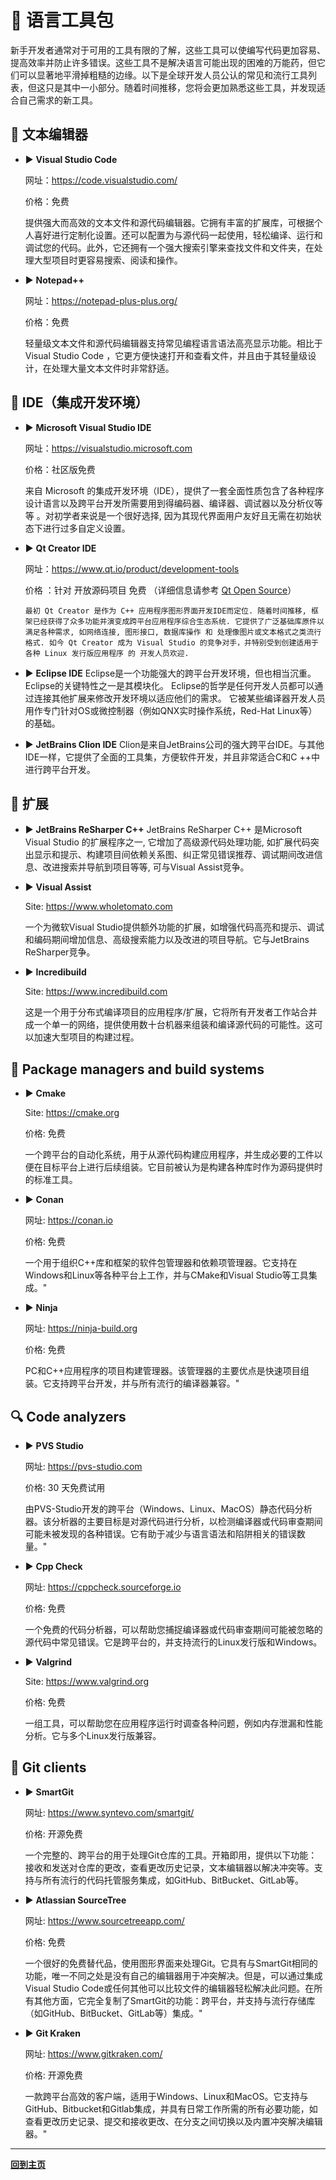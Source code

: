 # :triangular_ruler: 语言工具包

新手开发者通常对于可用的工具有限的了解，这些工具可以使编写代码更加容易、提高效率并防止许多错误。这些工具不是解决语言可能出现的困难的万能药，但它们可以显著地平滑掉粗糙的边缘。以下是全球开发人员公认的常见和流行工具列表，但这只是其中一小部分。随着时间推移，您将会更加熟悉这些工具，并发现适合自己需求的新工具。

## :page_facing_up: 文本编辑器

* :arrow_forward: **Visual Studio Code**

    网址：https://code.visualstudio.com/

    价格：免费

    提供强大而高效的文本文件和源代码编辑器。它拥有丰富的扩展库，可根据个人喜好进行定制化设置。还可以配置为与源代码一起使用，轻松编译、运行和调试您的代码。此外，它还拥有一个强大搜索引擎来查找文件和文件夹，在处理大型项目时更容易搜索、阅读和操作。

* :arrow_forward: **Notepad++**

    网址：https://notepad-plus-plus.org/

    价格：免费

    轻量级文本文件和源代码编辑器支持常见编程语言语法高亮显示功能。相比于 Visual Studio Code ，它更方便快速打开和查看文件，并且由于其轻量级设计，在处理大量文本文件时非常舒适。

## :open_file_folder: IDE（集成开发环境）

* :arrow_forward: **Microsoft Visual Studio IDE**

    网址：https://visualstudio.microsoft.com
    
    价格：社区版免费

     来自 Microsoft 的集成开发环境（IDE），提供了一套全面性质包含了各种程序设计语言以及跨平台开发所需要用到得编码器、编译器、调试器以及分析仪等等 。对初学者来说是一个很好选择, 因为其现代界面用户友好且无需在初始状态下进行过多自定义设置。
     
* :arrow_forward: **Qt Creator IDE**
    
     网址：https://www.qt.io/product/development-tools
     
     价格 ：针对 开放源码项目 免费 （详细信息请参考 [Qt Open Source](https://www.qt.io/download-open-source?hsCtaTracking=9f6a2170-a938-42df-a8e2-a9f0b1d6cdce%7C6cb0de4f-9bb5-4778-ab02-bfb62735f3e5)）
     
      最初 Qt Creator 是作为 C++ 应用程序图形界面开发IDE而定位. 随着时间推移, 框架已经获得了众多功能并演变成跨平台应用程序综合生态系统. 它提供了广泛基础库原件以满足各种需求, 如网络连接, 图形接口, 数据库操作 和 处理像图片或文本格式之类流行格式. 如今 Qt Creator 成为 Visual Studio 的竞争对手，并特别受到创建适用于各种 Linux 发行版应用程序 的 开发人员欢迎.


* :arrow_forward: **Eclipse IDE**
     Eclipse是一个功能强大的跨平台开发环境，但也相当沉重。 Eclipse的关键特性之一是其模块化。 Eclipse的哲学是任何开发人员都可以通过连接其他扩展来修改开发环境以适应他们的需求。 它被某些编译器开发人员用作专门针对OS或微控制器（例如QNX实时操作系统，Red-Hat Linux等）的基础。


* :arrow_forward: **JetBrains Clion IDE**
     Clion是来自JetBrains公司的强大跨平台IDE。与其他IDE一样，它提供了全面的工具集，方便软件开发，并且非常适合C和C ++中进行跨平台开发。

## :flashlight: 扩展

* :arrow_forward: **JetBrains ReSharper C++**
   JetBrains ReSharper C++ 是Microsoft Visual Studio 的扩展程序之一, 它增加了高级源代码处理功能, 如扩展代码突出显示和提示、构建项目间依赖关系图、纠正常见错误推荐、调试期间改进信息、改进搜索并导航到项目等等, 可与Visual Assist竞争。

* :arrow_forward: **Visual Assist**

    Site: https://www.wholetomato.com

    一个为微软Visual Studio提供额外功能的扩展，如增强代码高亮和提示、调试和编码期间增加信息、高级搜索能力以及改进的项目导航。它与JetBrains ReSharper竞争。



* :arrow_forward: **Incredibuild**

    Site: https://www.incredibuild.com

    这是一个用于分布式编译项目的应用程序/扩展，它将所有开发者工作站合并成一个单一的网络，提供使用数十台机器来组装和编译源代码的可能性。这可以加速大型项目的构建过程。

## :electric_plug: Package managers and build systems

* :arrow_forward: **Cmake**

    Site: https://cmake.org

    价格: 免费

    一个跨平台的自动化系统，用于从源代码构建应用程序，并生成必要的工件以便在目标平台上进行后续组装。它目前被认为是构建各种库时作为源码提供时的标准工具。


* :arrow_forward: **Conan**

    网址: https://conan.io

    价格: 免费

    一个用于组织C++库和框架的软件包管理器和依赖项管理器。它支持在Windows和Linux等各种平台上工作，并与CMake和Visual Studio等工具集成。"



* :arrow_forward: **Ninja**

    网址: https://ninja-build.org

    价格: 免费

    PC和C++应用程序的项目构建管理器。该管理器的主要优点是快速项目组装。它支持跨平台开发，并与所有流行的编译器兼容。"


## :mag: Code analyzers

* :arrow_forward: **PVS Studio**

    网址: https://pvs-studio.com

    价格: 30 天免费试用

    由PVS-Studio开发的跨平台（Windows、Linux、MacOS）静态代码分析器。该分析器的主要目标是对源代码进行分析，以检测编译器或代码审查期间可能未被发现的各种错误。它有助于减少与语言语法和陷阱相关的错误数量。"



* :arrow_forward: **Cpp Check**

    网址: https://cppcheck.sourceforge.io

    价格: 免费

    一个免费的代码分析器，可以帮助您捕捉编译器或代码审查期间可能被忽略的源代码中常见错误。它是跨平台的，并支持流行的Linux发行版和Windows。



* :arrow_forward: **Valgrind**

    Site: https://www.valgrind.org

    价格: 免费

    一组工具，可以帮助您在应用程序运行时调查各种问题，例如内存泄漏和性能分析。它与多个Linux发行版兼容。

## :floppy_disk: Git clients

* :arrow_forward: **SmartGit**

    网址: https://www.syntevo.com/smartgit/

    价格: 开源免费

    一个完整的、跨平台的用于处理Git仓库的工具。开箱即用，提供以下功能：接收和发送对仓库的更改，查看更改历史记录，文本编辑器以解决冲突等。支持与所有流行的代码托管服务集成，如GitHub、BitBucket、GitLab等。


* :arrow_forward: **Atlassian SourceTree**

    网址: https://www.sourcetreeapp.com/

    价格: 免费

  一个很好的免费替代品，使用图形界面来处理Git。它具有与SmartGit相同的功能，唯一不同之处是没有自己的编辑器用于冲突解决。但是，可以通过集成Visual Studio Code或任何其他可以比较文件的编辑器轻松解决此问题。在所有其他方面，它完全复制了SmartGit的功能：跨平台，并支持与流行存储库（如GitHub、BitBucket、GitLab等）集成。"



* :arrow_forward: **Git Kraken**

    网址: https://www.gitkraken.com/

    价格: 开源免费

    一款跨平台高效的客户端，适用于Windows、Linux和MacOS。它支持与GitHub、Bitbucket和Gitlab集成，并具有日常工作所需的所有必要功能，如查看更改历史记录、提交和接收更改、在分支之间切换以及内置冲突解决编辑器。"


---

[**回到主页**](../README.md)
